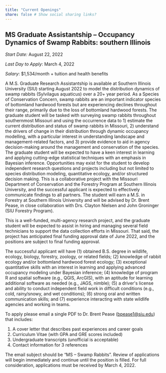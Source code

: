 ```yaml
---
title: "Current Openings"
share: false # Show social sharing links?
---
```

## **MS Graduate Assistantship – Occupancy Dynamics of Swamp Rabbits: southern Illinois**    

*Start Date:* August 22, 2022    

*Last Day to Apply*: March 4, 2022    

*Salary*: $1,534/month + tuition and health benefits


A M.S. Graduate Research Assistantship is available at Southern Illinois University (SIU) starting August 2022 to model the distribution dynamics of swamp rabbits (Sylvilagus aquaticus) over a 20+ year period. As a Species of Conservation Concern, swamp rabbits are an important indicator species of bottomland hardwood forests but are experiencing declines throughout their range, primarily due to the loss of bottomland hardwood forests. The graduate student will be tasked with surveying swamp rabbits throughout southernmost Missouri and using the occurrence data to 1) estimate the current distribution and status of swamp rabbits in Missouri, 2) understand the drivers of change in their distribution through dynamic occupancy modelling, with a particular interest in understanding landscape and management-related factors, and 3) provide evidence to aid in agency decision-making around the management and conservation of the species. The graduate student will be expected to have a keen interest in learning and applying cutting-edge statistical techniques with an emphasis in Bayesian inference. Opportunities may exist for the student to develop independent research questions and projects including but not limited to species distribution modeling, quantitative ecology, and/or structured decision making. This is a collaborative project with the Missouri Department of Conservation and the Forestry Program at Southern Illinois University, and the successful applicant is expected to effectively communicate findings to all partners. The student will earn a M.S. in Forestry at Southern Illinois University and will be advised by Dr. Brent Pease, in close collaboration with Drs. Clayton Nielsen and John Groninger (SIU Forestry Program).    

This is a well-funded, multi-agency research project, and the graduate student will be expected to assist in hiring and managing several field technicians to support the data collection efforts in Missouri. That said, the project has anticipated final funding approval date of June 2022, and the positions are subject to final funding approval.    

The successful applicant will have (1) obtained B.S. degree in wildlife, ecology, biology, forestry, zoology, or related fields; (2) knowledge of rabbit ecology and/or bottomland hardwood forest ecology; (3) exceptional quantitative skills with an interest in learning and applying advanced occupancy modeling under Bayesian inference; (4) knowledge of program R and spatial software (e.g., QGIS, ArcGIS), with an aptitude for learning additional software as needed (e.g., JAGS, nimble); (5) a driver's license and ability to conduct independent field work in difficult conditions (e.g., cold, rainy/snowy, and wet conditions); (6) strong oral and written communication skills; and (7) experience interacting with state wildlife agencies and working in teams.

To apply please email a single PDF to Dr. Brent Pease (bpease1@siu.edu) that includes:    

1. A cover letter that describes past experiences and career goals
2. Curriculum Vitae (with GPA and GRE scores included)
3. Undergraduate transcripts (unofficial is acceptable) 
4. Contact information for 3 references


The email subject should be “MS – Swamp Rabbits”. Review of applications will begin immediately and continue until the position is filled. For full consideration, applications must be received by March 4, 2022. 
